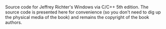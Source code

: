 Source code for Jeffrey Richter's Windows via C/C++ 5th edition. The source code is presented here for convenience (so you don't need to dig up the physical media of the book) and remains the copyright of the book authors.
